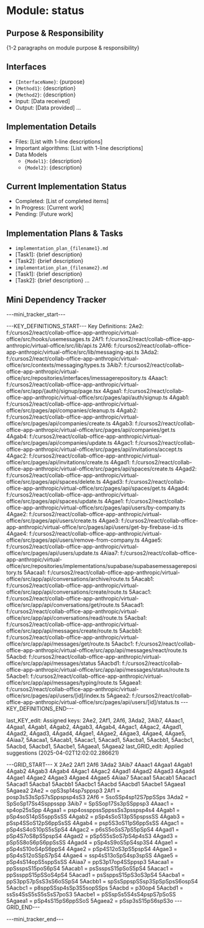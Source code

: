 # Module: status

## Purpose & Responsibility
{1-2 paragraphs on module purpose & responsibility}

## Interfaces
* `{InterfaceName}`: {purpose}
* `{Method1}`: {description}
* `{Method2}`: {description}
* Input: [Data received]
* Output: [Data provided]
...

## Implementation Details
* Files: [List with 1-line descriptions]
* Important algorithms: [List with 1-line descriptions]
* Data Models
    * `{Model1}`: {description}
    * `{Model2}`: {description}

## Current Implementation Status
* Completed: [List of completed items]
* In Progress: [Current work]
* Pending: [Future work]

## Implementation Plans & Tasks
* `implementation_plan_{filename1}.md`
* [Task1]: {brief description}
* [Task2]: {brief description}
* `implementation_plan_{filename2}.md`
* [Task1]: {brief description}
* [Task2]: {brief description} 
...

## Mini Dependency Tracker
---mini_tracker_start---

---KEY_DEFINITIONS_START---
Key Definitions:
2Ae2: f:/cursos2/react/collab-office-app-anthropic/virtual-office/src/hooks/usemessages.ts
2Af1: f:/cursos2/react/collab-office-app-anthropic/virtual-office/src/lib/api.ts
2Af6: f:/cursos2/react/collab-office-app-anthropic/virtual-office/src/lib/messaging-api.ts
3Ada2: f:/cursos2/react/collab-office-app-anthropic/virtual-office/src/contexts/messaging/types.ts
3Aib7: f:/cursos2/react/collab-office-app-anthropic/virtual-office/src/repositories/interfaces/imessagerepository.ts
4Aaac1: f:/cursos2/react/collab-office-app-anthropic/virtual-office/src/app/(auth)/signup/page.tsx
4Agaa1: f:/cursos2/react/collab-office-app-anthropic/virtual-office/src/pages/api/auth/signup.ts
4Agab1: f:/cursos2/react/collab-office-app-anthropic/virtual-office/src/pages/api/companies/cleanup.ts
4Agab2: f:/cursos2/react/collab-office-app-anthropic/virtual-office/src/pages/api/companies/create.ts
4Agab3: f:/cursos2/react/collab-office-app-anthropic/virtual-office/src/pages/api/companies/get.ts
4Agab4: f:/cursos2/react/collab-office-app-anthropic/virtual-office/src/pages/api/companies/update.ts
4Agac1: f:/cursos2/react/collab-office-app-anthropic/virtual-office/src/pages/api/invitations/accept.ts
4Agac2: f:/cursos2/react/collab-office-app-anthropic/virtual-office/src/pages/api/invitations/create.ts
4Agad1: f:/cursos2/react/collab-office-app-anthropic/virtual-office/src/pages/api/spaces/create.ts
4Agad2: f:/cursos2/react/collab-office-app-anthropic/virtual-office/src/pages/api/spaces/delete.ts
4Agad3: f:/cursos2/react/collab-office-app-anthropic/virtual-office/src/pages/api/spaces/get.ts
4Agad4: f:/cursos2/react/collab-office-app-anthropic/virtual-office/src/pages/api/spaces/update.ts
4Agae1: f:/cursos2/react/collab-office-app-anthropic/virtual-office/src/pages/api/users/by-company.ts
4Agae2: f:/cursos2/react/collab-office-app-anthropic/virtual-office/src/pages/api/users/create.ts
4Agae3: f:/cursos2/react/collab-office-app-anthropic/virtual-office/src/pages/api/users/get-by-firebase-id.ts
4Agae4: f:/cursos2/react/collab-office-app-anthropic/virtual-office/src/pages/api/users/remove-from-company.ts
4Agae5: f:/cursos2/react/collab-office-app-anthropic/virtual-office/src/pages/api/users/update.ts
4Aiaa7: f:/cursos2/react/collab-office-app-anthropic/virtual-office/src/repositories/implementations/supabase/supabasemessagerepository.ts
5Aacaa1: f:/cursos2/react/collab-office-app-anthropic/virtual-office/src/app/api/conversations/archive/route.ts
5Aacab1: f:/cursos2/react/collab-office-app-anthropic/virtual-office/src/app/api/conversations/create/route.ts
5Aacac1: f:/cursos2/react/collab-office-app-anthropic/virtual-office/src/app/api/conversations/get/route.ts
5Aacad1: f:/cursos2/react/collab-office-app-anthropic/virtual-office/src/app/api/conversations/read/route.ts
5Aacba1: f:/cursos2/react/collab-office-app-anthropic/virtual-office/src/app/api/messages/create/route.ts
5Aacbb1: f:/cursos2/react/collab-office-app-anthropic/virtual-office/src/app/api/messages/get/route.ts
5Aacbc1: f:/cursos2/react/collab-office-app-anthropic/virtual-office/src/app/api/messages/react/route.ts
5Aacbd: f:/cursos2/react/collab-office-app-anthropic/virtual-office/src/app/api/messages/status
5Aacbd1: f:/cursos2/react/collab-office-app-anthropic/virtual-office/src/app/api/messages/status/route.ts
5Aacbe1: f:/cursos2/react/collab-office-app-anthropic/virtual-office/src/app/api/messages/typing/route.ts
5Agaea1: f:/cursos2/react/collab-office-app-anthropic/virtual-office/src/pages/api/users/[id]/index.ts
5Agaea2: f:/cursos2/react/collab-office-app-anthropic/virtual-office/src/pages/api/users/[id]/status.ts
---KEY_DEFINITIONS_END---

last_KEY_edit: Assigned keys: 2Ae2, 2Af1, 2Af6, 3Ada2, 3Aib7, 4Aaac1, 4Agaa1, 4Agab1, 4Agab2, 4Agab3, 4Agab4, 4Agac1, 4Agac2, 4Agad1, 4Agad2, 4Agad3, 4Agad4, 4Agae1, 4Agae2, 4Agae3, 4Agae4, 4Agae5, 4Aiaa7, 5Aacaa1, 5Aacab1, 5Aacac1, 5Aacad1, 5Aacba1, 5Aacbb1, 5Aacbc1, 5Aacbd, 5Aacbd1, 5Aacbe1, 5Agaea1, 5Agaea2
last_GRID_edit: Applied suggestions (2025-04-02T12:02:02.286621)

---GRID_START---
X 2Ae2 2Af1 2Af6 3Ada2 3Aib7 4Aaac1 4Agaa1 4Agab1 4Agab2 4Agab3 4Agab4 4Agac1 4Agac2 4Agad1 4Agad2 4Agad3 4Agad4 4Agae1 4Agae2 4Agae3 4Agae4 4Agae5 4Aiaa7 5Aacaa1 5Aacab1 5Aacac1 5Aacad1 5Aacba1 5Aacbb1 5Aacbc1 5Aacbd 5Aacbd1 5Aacbe1 5Agaea1 5Agaea2
2Ae2 = opS3sp14sp7sppsp3
2Af1 = posp3sS3sSpS7sSppspsp4sS3
2Af6 = SsoSSp4sp12S7ppSSps
3Ada2 = SpSoSp17Ss4Ssppsspp
3Aib7 = SpSSop17Ss3pSSppsp3
4Aaac1 = sp4op25sSpp
4Agaa1 = psp4ossppssSppssSs3psspsp4s4
4Agab1 = pSp4soS14pS5sppSsSS
4Agab2 = pSp4sSoS13pS5pspssSS
4Agab3 = pSsp4SSoS12pS6ppSsSS
4Agab4 = psp5S3oS11pS6ppSsSS
4Agac1 = pSp4sS4oS10pS5sSpS4
4Agac2 = p6sS5oSsS7pS5pSpS4
4Agad1 = pSp4S7oS8pS5pspS4
4Agad2 = pSp5S5sSoS7pS4p4sS3
4Agad3 = pSp5S8oS6pS6ppSsSS
4Agad4 = pSp4sS9oS5pS4sp3S4
4Agae1 = pSp4sS10oS4pS6ppS4
4Agae2 = pSp4S12oS3pS5pspS4
4Agae3 = pSp4sS12oSSpS7pS4
4Agae4 = ssp4sS13oSpS4sp3spSS
4Agae5 = pSp4sS14opS5sppSsSS
4Aiaa7 = ppS3p17op4SSppsp3
5Aacaa1 = ppSsspsS15poS6pS4
5Aacab1 = psSsspsS15pSoS5pS4
5Aacac1 = ppSssppS15pSSoS4pS4
5Aacad1 = psSsppsS15pS3oS3pS4
5Aacba1 = ppS3ppS7pSsS3sS6oSSpS4
5Aacbb1 = spSsSppspSSsp3SpSpSpsS6ospS4
5Aacbc1 = p8sppSSsp4sSp3S5sopSSps
5Aacbd = p30op4
5Aacbd1 = ssSs4SsS5sS5sSsS7poS3
5Aacbe1 = pSSspSs5S4sS4pspS7pSoSS
5Agaea1 = pSp4sS15pS6ppSSoS
5Agaea2 = pSsp3sS15pS6spS3o
---GRID_END---

---mini_tracker_end---
